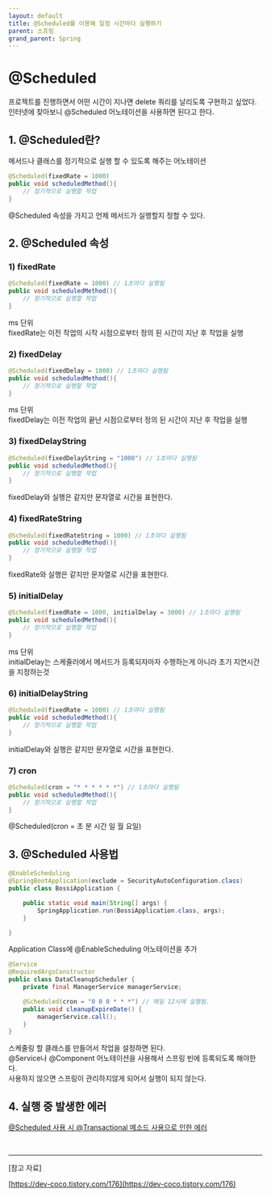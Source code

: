 ```yaml
---
layout: default
title: @Scheduled를 이용해 일정 시간마다 실행하기  
parent: 스프링
grand_parent: Spring
---
```


# @Scheduled 
  
프로젝트를 진행하면서 어떤 시간이 지나면 delete 쿼리를 날리도록 구현하고 싶었다.   
인터넷에 찾아보니 @Scheduled 어노테이션을 사용하면 된다고 한다.  
  
## 1. @Scheduled란?  
메서드나 클래스를 정기적으로 실행 할 수 있도록 해주는 어노테이션  
  
```java
@Scheduled(fixedRate = 1000)
public void scheduledMethod(){
    // 정기적으로 실행할 작업
}
```  
  
@Scheduled 속성을 가지고 언제 메서드가 실행할지 정할 수 있다.  
  
## 2. @Scheduled 속성  
  
### 1) fixedRate   
  

````java
@Scheduled(fixedRate = 1000) // 1초마다 실행됨 
public void scheduledMethod(){
    // 정기적으로 실행할 작업
}
````  
  
ms 단위  
fixedRate는 이전 작업의 시작 시점으로부터 정의 된 시간이 지난 후 작업을 실행  



### 2) fixedDelay


````java
@Scheduled(fixedDelay = 1000) // 1초마다 실행됨 
public void scheduledMethod(){
    // 정기적으로 실행할 작업
}
````  

ms 단위  
fixedDelay는 이전 작업의 끝난 시점으로부터 정의 된 시간이 지난 후 작업을 실행  


### 3) fixedDelayString


````java
@Scheduled(fixedDelayString = "1000") // 1초마다 실행됨 
public void scheduledMethod(){
    // 정기적으로 실행할 작업
}
````  

fixedDelay와 실행은 같지만 문자열로 시간을 표현한다.  


### 4) fixedRateString


````java
@Scheduled(fixedRateString = 1000) // 1초마다 실행됨 
public void scheduledMethod(){
    // 정기적으로 실행할 작업
}
````  

fixedRate와 실행은 같지만 문자열로 시간을 표현한다.


### 5) initialDelay


````java
@Scheduled(fixedRate = 1000, initialDelay = 3000) // 1초마다 실행됨 
public void scheduledMethod(){
    // 정기적으로 실행할 작업
}
````  

ms 단위  
initialDelay는 스케줄러에서 메서드가 등록되자마자 수행하는게 아니라 초기 지연시간을 지정하는것    


### 6) initialDelayString


````java
@Scheduled(fixedRate = 1000) // 1초마다 실행됨 
public void scheduledMethod(){
    // 정기적으로 실행할 작업
}
````  

initialDelay와 실행은 같지만 문자열로 시간을 표현한다.  


### 7) cron


````java
@Scheduled(cron = "* * * * * *") // 1초마다 실행됨 
public void scheduledMethod(){
    // 정기적으로 실행할 작업
}
````  

@Scheduled(cron = 초 분 시간 일 월 요일)  
  

  
## 3. @Scheduled 사용법  
  
```java
@EnableScheduling
@SpringBootApplication(exclude = SecurityAutoConfiguration.class)
public class BossiApplication {

	public static void main(String[] args) {
		SpringApplication.run(BossiApplication.class, args);
	}

}
```    
Application Class에 @EnableScheduling 어노테이션을 추가  
  

  
```java
@Service
@RequiredArgsConstructor
public class DataCleanupScheduler {
    private final ManagerService managerService;

    @Scheduled(cron = "0 0 0 * * *") // 매일 12시에 실행됨.
    public void cleanupExpireDate() {
        managerService.call();
    }
}
```  
  
스케줄링 할 클래스를 만들어서 작업을 설정하면 된다.  
@Service나 @Component 어노테이션을 사용해서 스프링 빈에 등록되도록 해야한다.  
사용하지 않으면 스프링이 관리하지않게 되어서 실행이 되지 않는다.  
  
  
## 4. 실행 중 발생한 에러    

[@Scheduled 사용 시 @Transactional 메소드 사용으로 인한 에러](https://areuma.github.io/docs/Issue/issue5/)

  
&nbsp;
<hr/>  

[참고 자료]  

[https://dev-coco.tistory.com/176](https://dev-coco.tistory.com/176)  

